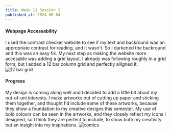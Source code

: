 ```yaml
---
title: Week 11 Session 2
published_at: 2024-06-04
---
```


#### Webpage Accessability
I used the contrast checker website to see if my text and backround was an appropriate contrast for reading, and it wasn't. So I darkened the backround and this was an easy fix. My next step as making the website more accesable was adding a grid layout. I already was following roughly in a grid form, but I added a 12 bar column grid and perfectly alligned it.
![12 bar grid](/W01S1/grid.png)

#### Progress
My design is coming along well and I decided to add a little bit about my out-of-uni interests. I make artworks out of cutting up paper and sticking them together, and thought I'd include some of these artworks, because they show a foundation to my creative designs this semester. My use of bold colours can be seen in the artworks, and they closely reflect my icons I designed, so I think they are perfect to include, to show both my creativity but an insight into my inspirations.
![comics](/W01S1/comics.png)

